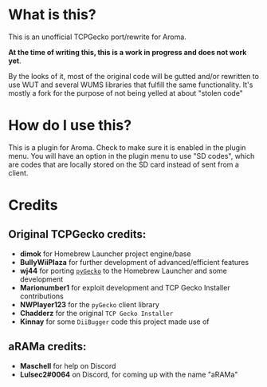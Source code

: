 # What is this?
This is an unofficial TCPGecko port/rewrite for Aroma. 

**At the time of writing this, this is a work in progress and does not work yet**. 

By the looks of it, most of the original code will be gutted and/or rewritten to use WUT and several WUMS libraries that fulfill the same functionality. It's mostly a fork for the purpose of not being yelled at about "stolen code"

# How do I use this?
This is a plugin for Aroma. Check to make sure it is enabled in the plugin menu. You will have an option in the plugin menu to use "SD codes", which are codes that are locally stored on the SD card instead of sent from a client.



# Credits
## Original TCPGecko credits:
* **dimok** for Homebrew Launcher project engine/base
* **BullyWiiPlaza** for further development of advanced/efficient features
* **wj44** for porting [`pyGecko`](https://github.com/wiiudev/pyGecko) to the Homebrew Launcher and some development
* **Marionumber1** for exploit development and TCP Gecko Installer contributions
* **NWPlayer123** for the `pyGecko` client library
* **Chadderz** for the original `TCP Gecko Installer`
* **Kinnay** for some `DiiBugger` code this project made use of

## aRAMa credits:
* **Maschell** for help on Discord
* **Lulsec2#0064** on Discord, for coming up with the name "aRAMa"